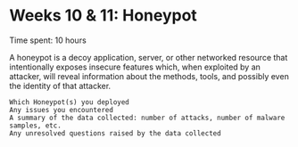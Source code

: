 
# Weeks 10 & 11: Honeypot
Time spent: 10 hours

A honeypot is a decoy application, server, or other networked resource that intentionally exposes insecure features which, when exploited by an attacker, will reveal information about the methods, tools, and possibly even the identity of that attacker. 


    Which Honeypot(s) you deployed
    Any issues you encountered
    A summary of the data collected: number of attacks, number of malware samples, etc.
    Any unresolved questions raised by the data collected

